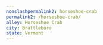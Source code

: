 ```yaml
---
﻿nonslashpermalink2: horseshoe-crab
permalink2: /horseshoe-crab/
alley: Horseshoe Crab
city: Brattleboro
state: Vermont
---
```

